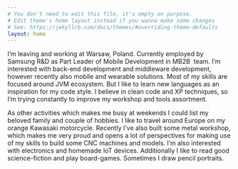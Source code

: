 ```yaml
---
# You don't need to edit this file, it's empty on purpose.
# Edit theme's home layout instead if you wanna make some changes
# See: https://jekyllrb.com/docs/themes/#overriding-theme-defaults
layout: home
---
```


I’m leaving and working at Warsaw, Poland. Currently employed by Samsung R&D as Part Leader of Mobile Development in MB2B  team. I’m interested with back-end development and middleware development, however recently also mobile and wearable solutions. Most of my skills are focused around JVM ecosystem. But I like to learn new languages as an inspiration for my code style. I believe in clean code and XP techniques, so I’m trying constantly to improve my workshop and tools assortment.

As other activities which makes me busy at weekends I could list my beloved family and couple of hobbies. I like to travel around Europe on my orange Kawasaki motorcycle. Recently I’ve also built some metal workshop, which makes me very proud and opens a lot of perspectives for making use of my skills to build some CNC machines and models. I’m also interested with electronics and homemade IoT devices. Additionally I like to read good science-fiction and play board-games. Sometimes I draw pencil portraits.